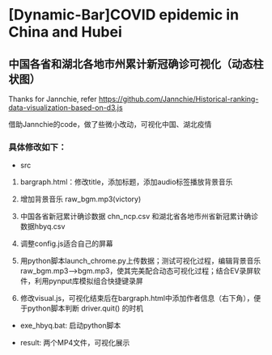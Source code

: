 # [Dynamic-Bar]COVID epidemic in China and Hubei
## 中国各省和湖北各地市州累计新冠确诊可视化（动态柱状图）
Thanks for Jannchie, refer <https://github.com/Jannchie/Historical-ranking-data-visualization-based-on-d3.js>

借助Jannchie的code，做了些微小改动，可视化中国、湖北疫情

### 具体修改如下：
- src
 
 1. bargraph.html：修改title，添加标题，添加audio标签播放背景音乐

 2. 增加背景音乐 raw_bgm.mp3(victory)

 3. 中国各省新冠累计确诊数据 chn_ncp.csv 和湖北省各地市州省新冠累计确诊数据hbyq.csv

 4. 调整config.js适合自己的屏幕

 5. 用python脚本launch_chrome.py上传数据；测试可视化过程，编辑背景音乐raw_bgm.mp3-->bgm.mp3，使其完美配合动态可视化过程；结合EV录屏软件，利用pynput库模拟组合快捷键录屏
 6. 修改visual.js，可视化结束后在bargraph.html中添加作者信息（右下角），便于python脚本判断 driver.quit() 的时机

- exe_hbyq.bat: 启动python脚本

- result: 两个MP4文件，可视化展示
